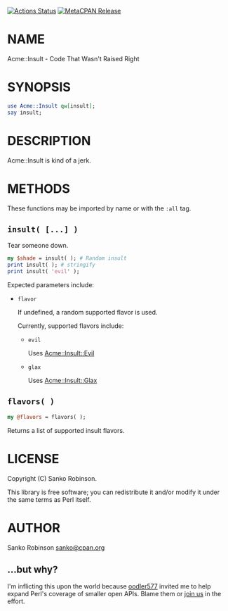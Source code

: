[![Actions Status](https://github.com/sanko/Acme-Insult/actions/workflows/ci.yml/badge.svg)](https://github.com/sanko/Acme-Insult/actions) [![MetaCPAN Release](https://badge.fury.io/pl/Acme-Insult.svg)](https://metacpan.org/release/Acme-Insult)
# NAME

Acme::Insult - Code That Wasn't Raised Right

# SYNOPSIS

```perl
use Acme::Insult qw[insult];
say insult;
```

# DESCRIPTION

Acme::Insult is kind of a jerk.

# METHODS

These functions may be imported by name or with the `:all` tag.

## `insult( [...] )`

Tear someone down.

```perl
my $shade = insult( ); # Random insult
print insult( ); # stringify
print insult( 'evil' );
```

Expected parameters include:

- `flavor`

    If undefined, a random supported flavor is used.

    Currently, supported flavors include:

    - `evil`

        Uses [Acme::Insult::Evil](https://metacpan.org/pod/Acme%3A%3AInsult%3A%3AEvil)

    - `glax`

        Uses [Acme::Insult::Glax](https://metacpan.org/pod/Acme%3A%3AInsult%3A%3AGlax)

## `flavors( )`

```perl
my @flavors = flavors( );
```

Returns a list of supported insult flavors.

# LICENSE

Copyright (C) Sanko Robinson.

This library is free software; you can redistribute it and/or modify it under the same terms as Perl itself.

# AUTHOR

Sanko Robinson <sanko@cpan.org>

## ...but why?

I'm inflicting this upon the world because [oodler577](https://github.com/oodler577/) invited me to help expand Perl's
coverage of smaller open APIs. Blame them or [join us](https://github.com/oodler577/FreePublicPerlAPIs) in the effort.
